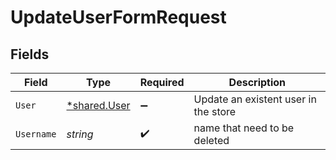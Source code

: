 # UpdateUserFormRequest


## Fields

| Field                                       | Type                                        | Required                                    | Description                                 |
| ------------------------------------------- | ------------------------------------------- | ------------------------------------------- | ------------------------------------------- |
| `User`                                      | [*shared.User](../../models/shared/user.md) | :heavy_minus_sign:                          | Update an existent user in the store        |
| `Username`                                  | *string*                                    | :heavy_check_mark:                          | name that need to be deleted                |